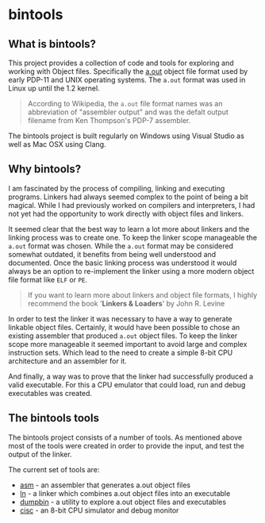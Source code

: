 # bintools

## What is bintools?

This project provides a collection of code and tools for exploring and working
with Object files. Specifically the 
[a.out](https://en.wikipedia.org/wiki/A.out) object file format used by early 
PDP-11 and UNIX operating systems. The `a.out` format was used in Linux up 
until the 1.2 kernel.

> According to Wikipedia, the `a.out` file format names was an abbreviation of 
> "assembler output" and was the defalt output filename from Ken Thompson's 
> PDP-7 assembler.

The bintools project is built regularly on Windows using Visual Studio as well
as Mac OSX using Clang.

## Why bintools?

I am fascinated by the process of compiling, linking and executing programs. 
Linkers had always seemed complex to the point of being a bit magical. While 
I had previously worked on compilers and interpreters, I had not yet had the 
opportunity to work directly with object files and linkers.

It seemed clear that the best way to learn a lot more about linkers and the 
linking process was to create one. To keep the linker scope 
manageable the `a.out` format was chosen. While the `a.out` format may be 
considered somewhat outdated, it benefits from being well understood and 
documented. Once the basic linking process was understood it would always be 
an option to re-implement the linker using a more modern object file format 
like `ELF` or `PE`.

> If you want to learn more about linkers and object file formats, I highly 
> recommend the book '**Linkers & Loaders**' by John R. Levine

In order to test the linker it was necessary to have a way to generate linkable
object files. Certainly, it would have been possible to chose an existing 
assembler that produced `a.out` object files. To keep the linker scope more 
manageable it seemed important to avoid large and complex instruction sets. 
Which lead to the need to create a simple 8-bit CPU architecture and an 
assembler for it.

And finally, a way was to prove that the linker had successfully produced a 
valid executable. For this a CPU emulator that could load, run and
debug executables was created.

## The bintools tools

The bintools project consists of a number of tools. As mentioned above most of 
the tools were created in order to provide the input, and test the output of 
the linker.

The current set of tools are:

* [asm](https://github.com/mseminatore/bintools/blob/master/asm) - an assembler that generates a.out object files
* [ln](https://github.com/mseminatore/bintools/blob/master/ln) - a linker which combines a.out object files into an executable
* [dumpbin](https://github.com/mseminatore/bintools/blob/master/dumpbin) - a utility to explore a.out object files and executables
* [cisc](https://github.com/mseminatore/bintools/blob/master/cisc/) - an 8-bit CPU simulator and debug monitor
